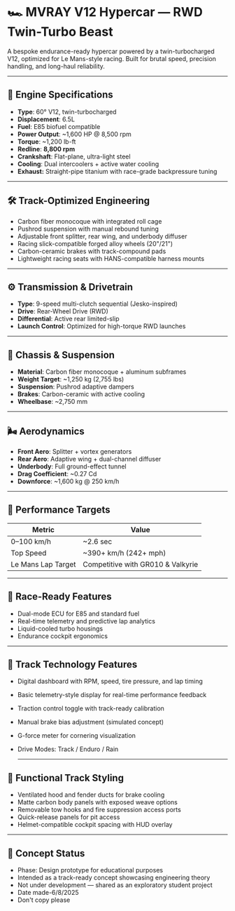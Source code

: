 # 🏎️ MVRAY V12 Hypercar — RWD Twin-Turbo Beast

A bespoke endurance-ready hypercar powered by a twin-turbocharged V12, optimized for Le Mans-style racing. Built for brutal speed, precision handling, and long-haul reliability.

---

## 🔧 Engine Specifications

- **Type**: 60° V12, twin-turbocharged
- **Displacement**: 6.5L
- **Fuel**: E85 biofuel compatible
- **Power Output**: ~1,600 HP @ 8,500 rpm
- **Torque**: ~1,200 lb-ft
- **Redline**: **8,800 rpm**
- **Crankshaft**: Flat-plane, ultra-light steel
- **Cooling**: Dual intercoolers + active water cooling
- **Exhaust:** Straight-pipe titanium with race-grade backpressure tuning
---

## 🛠️ Track-Optimized Engineering

- Carbon fiber monocoque with integrated roll cage  
- Pushrod suspension with manual rebound tuning  
- Adjustable front splitter, rear wing, and underbody diffuser  
- Racing slick-compatible forged alloy wheels (20"/21")  
- Carbon-ceramic brakes with track-compound pads  
- Lightweight racing seats with HANS-compatible harness mounts 

---
## ⚙️ Transmission & Drivetrain

- **Type**: 9-speed multi-clutch sequential (Jesko-inspired)
- **Drive**: Rear-Wheel Drive (RWD)
- **Differential**: Active rear limited-slip
- **Launch Control**: Optimized for high-torque RWD launches

---

## 🧱 Chassis & Suspension

- **Material**: Carbon fiber monocoque + aluminum subframes
- **Weight Target**: ~1,250 kg (2,755 lbs)
- **Suspension**: Pushrod adaptive dampers
- **Brakes**: Carbon-ceramic with active cooling
- **Wheelbase**: ~2,750 mm

---

## 🌬️ Aerodynamics

- **Front Aero**: Splitter + vortex generators
- **Rear Aero**: Adaptive wing + dual-channel diffuser
- **Underbody**: Full ground-effect tunnel
- **Drag Coefficient**: ~0.27 Cd
- **Downforce**: ~1,600 kg @ 250 km/h

---

## 🧪 Performance Targets

| Metric             | Value               |
|--------------------|---------------------|
| 0–100 km/h         | ~2.6 sec            |
| Top Speed          | ~390+ km/h (242+ mph) |
| Le Mans Lap Target | Competitive with GR010 & Valkyrie |

---

## 🎯 Race-Ready Features

- Dual-mode ECU for E85 and standard fuel
- Real-time telemetry and predictive lap analytics
- Liquid-cooled turbo housings
- Endurance cockpit ergonomics

---
## 🧠 Track Technology Features

- Digital dashboard with RPM, speed, tire pressure, and lap timing  
- Basic telemetry-style display for real-time performance feedback  
- Traction control toggle with track-ready calibration  
- Manual brake bias adjustment (simulated concept)  
- G-force meter for cornering visualization  
- Drive Modes: Track / Enduro / Rain

  ---
## 🎨 Functional Track Styling

- Ventilated hood and fender ducts for brake cooling  
- Matte carbon body panels with exposed weave options  
- Removable tow hooks and fire suppression access ports  
- Quick-release panels for pit access  
- Helmet-compatible cockpit spacing with HUD overlay  

---
## 📌 Concept Status

- Phase: Design prototype for educational purposes  
- Intended as a track-ready concept showcasing engineering theory  
- Not under development — shared as an exploratory student project
- Date made-6/8/2025
- Don't copy please
